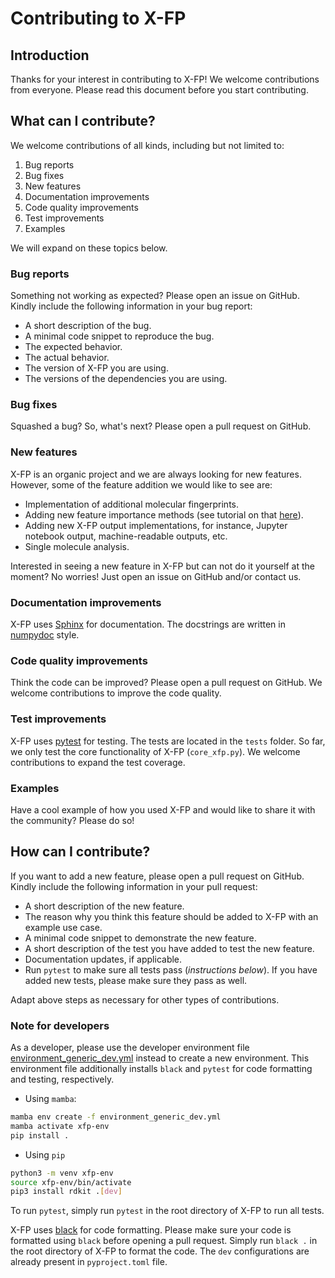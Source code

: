 # Contributing to X-FP

## Introduction
Thanks for your interest in contributing to X-FP! We welcome contributions from everyone. Please read this document before you start contributing.


## What can I contribute?
We welcome contributions of all kinds, including but not limited to:

1. Bug reports
2. Bug fixes
3. New features
4. Documentation improvements
5. Code quality improvements
6. Test improvements
7. Examples

We will expand on these topics below.

### Bug reports
Something not working as expected? Please open an issue on GitHub. Kindly include the following information in your bug report:

- A short description of the bug.
- A minimal code snippet to reproduce the bug.
- The expected behavior.
- The actual behavior.
- The version of X-FP you are using.
- The versions of the dependencies you are using.

### Bug fixes
Squashed a bug? So, what's next? Please open a pull request on GitHub. 

### New features
X-FP is an organic project and we are always looking for new features. 
However, some of the feature addition we would like to see are:

- Implementation of additional molecular fingerprints.
- Adding new feature importance methods (see tutorial on that [here](https://github.com/czodrowskilab/x-fp/blob/contributing/adding_feature_importance_method.md)).
- Adding new X-FP output implementations, for instance, Jupyter notebook output, machine-readable outputs, etc.
- Single molecule analysis.

Interested in seeing a new feature in X-FP but can not do it yourself at the moment? No worries! Just open an issue on GitHub and/or contact us.

### Documentation improvements
X-FP uses [Sphinx](https://www.sphinx-doc.org/en/master/) for documentation. The docstrings are written in [numpydoc](https://numpydoc.readthedocs.io/en/latest/format.html) style.

### Code quality improvements
Think the code can be improved? Please open a pull request on GitHub. We welcome contributions to improve the code quality.

### Test improvements
X-FP uses [pytest](https://docs.pytest.org/en) for testing. The tests are located in the `tests` folder. So far, we only test the core functionality of X-FP (`core_xfp.py`). We welcome contributions to expand the test coverage.

### Examples
Have a cool example of how you used X-FP and would like to share it with the community? Please do so!


## How can I contribute?

If you want to add a new feature, please open a pull request on GitHub. Kindly include the following information in your pull request:

- A short description of the new feature.
- The reason why you think this feature should be added to X-FP with an example use case.
- A minimal code snippet to demonstrate the new feature.
- A short description of the test you have added to test the new feature.
- Documentation updates, if applicable.
- Run `pytest` to make sure all tests pass (*instructions below*). If you have added new tests, please make sure they pass as well.

Adapt above steps as necessary for other types of contributions.

### Note for developers

As a developer, please use the developer environment file [environment_generic_dev.yml](https://github.com/czodrowskilab/x-fp/blob/documentation/environment_generic_dev.yml) instead to create a new environment. This environment file additionally installs `black` and `pytest` for code formatting and testing, respectively. 

* Using `mamba`:
```bash
mamba env create -f environment_generic_dev.yml
mamba activate xfp-env
pip install .
```
* Using `pip`
```bash
python3 -m venv xfp-env
source xfp-env/bin/activate
pip3 install rdkit .[dev]
```
To run `pytest`, simply run `pytest` in the root directory of X-FP to run all tests.

X-FP uses [black](https://github.com/psf/black) for code formatting. Please make sure your code is formatted using `black` before opening a pull request. Simply run `black .` in the root directory of X-FP to format the code. The `dev` configurations are already present in `pyproject.toml` file. 